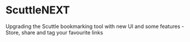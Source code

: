 # ScuttleNEXT
Upgrading the Scuttle bookmarking tool with new UI and some features - Store, share and tag your favourite links
